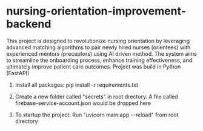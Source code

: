 # nursing-orientation-improvement-backend

This project is designed to revolutionize nursing orientation by leveraging advanced matching algorithms to pair newly hired nurses (orientees) with experienced mentors (preceptors) using AI driven method. The system aims to streamline the onboarding process, enhance training effectiveness, and ultimately improve patient care outcomes. Project was build in Python (FastAPI)

1. Install all packages:
pip install -r requirements.txt

2. Create a new folder called "secrets" in root drectory. A file called firebase-service-account.json would be dropped here

3. To startup the project:
Run "uvicorn main:app --reload" from root directory
